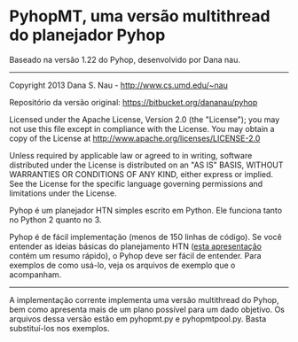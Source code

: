 # PyhopMT, uma versão multithread do planejador Pyhop

Baseado na versão 1.22 do Pyhop, desenvolvido por Dana nau.

----

Copyright 2013 Dana S. Nau - http://www.cs.umd.edu/~nau

Repositório da versão original: https://bitbucket.org/dananau/pyhop

Licensed under the Apache License, Version 2.0 (the "License"); you may not use this file except in compliance with the License. You may obtain a copy of the License at http://www.apache.org/licenses/LICENSE-2.0

Unless required by applicable law or agreed to in writing, software distributed under the License is distributed on an "AS IS" BASIS, WITHOUT WARRANTIES OR CONDITIONS OF ANY KIND, either express or implied. See the License for the specific language governing permissions and limitations under the License.

Pyhop é um planejador HTN simples escrito em Python. Ele funciona tanto no Python 2 quanto no 3.

Pyhop é de fácil implementação (menos de 150 linhas de código). Se você entender as ideias básicas do planejamento HTN ([esta apresentação](http://www.cs.umd.edu/~nau/papers/nau2013game.pdf) contém um resumo rápido), o Pyhop deve ser fácil de entender. Para exemplos de como usá-lo, veja os arquivos de exemplo que o acompanham.

----



A implementação corrente implementa uma versão multithread do Pyhop, bem como apresenta mais de um plano possível para um dado objetivo. Os arquivos dessa versão estão em pyhopmt.py e pyhopmtpool.py. Basta substituí-los nos exemplos. 

